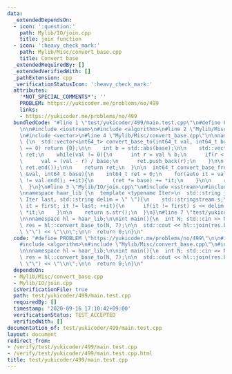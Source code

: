```yaml
---
data:
  _extendedDependsOn:
  - icon: ':question:'
    path: Mylib/IO/join.cpp
    title: join function
  - icon: ':heavy_check_mark:'
    path: Mylib/Misc/convert_base.cpp
    title: Convert base
  _extendedRequiredBy: []
  _extendedVerifiedWith: []
  _pathExtension: cpp
  _verificationStatusIcon: ':heavy_check_mark:'
  attributes:
    '*NOT_SPECIAL_COMMENTS*': ''
    PROBLEM: https://yukicoder.me/problems/no/499
    links:
    - https://yukicoder.me/problems/no/499
  bundledCode: "#line 1 \"test/yukicoder/499/main.test.cpp\"\n#define PROBLEM \"https://yukicoder.me/problems/no/499\"\
    \n\n#include <iostream>\n#include <algorithm>\n#line 2 \"Mylib/Misc/convert_base.cpp\"\
    \n#include <vector>\n#line 4 \"Mylib/Misc/convert_base.cpp\"\n\nnamespace haar_lib\
    \ {\n  std::vector<int64_t> convert_base_to(int64_t val, int64_t base){\n    if(val\
    \ == 0) return {0};\n\n    int b = std::abs(base);\n\n    std::vector<int64_t>\
    \ ret;\n    while(val != 0){\n      int r = val % b;\n      if(r < 0) r += b;\n\
    \      val = (val - r) / base;\n      ret.push_back(r);\n    }\n\n    std::reverse(ret.begin(),\
    \ ret.end());\n\n    return ret;\n  }\n\n  int64_t convert_base_from(const std::vector<int64_t>\
    \ &val, int64_t base){\n    int64_t ret = 0;\n    for(auto it = val.begin(); it\
    \ != val.end(); ++it){\n      (ret *= base) += *it;\n    }\n\n    return ret;\n\
    \  }\n}\n#line 3 \"Mylib/IO/join.cpp\"\n#include <sstream>\n#include <string>\n\
    \nnamespace haar_lib {\n  template <typename Iter>\n  std::string join(Iter first,\
    \ Iter last, std::string delim = \" \"){\n    std::stringstream s;\n\n    for(auto\
    \ it = first; it != last; ++it){\n      if(it != first) s << delim;\n      s <<\
    \ *it;\n    }\n\n    return s.str();\n  }\n}\n#line 7 \"test/yukicoder/499/main.test.cpp\"\
    \n\nnamespace hl = haar_lib;\n\nint main(){\n  int N; std::cin >> N;\n\n  auto\
    \ res = hl::convert_base_to(N, 7);\n\n  std::cout << hl::join(res.begin(), res.end(),\
    \ \"\") << \"\\n\";\n\n  return 0;\n}\n"
  code: "#define PROBLEM \"https://yukicoder.me/problems/no/499\"\n\n#include <iostream>\n\
    #include <algorithm>\n#include \"Mylib/Misc/convert_base.cpp\"\n#include \"Mylib/IO/join.cpp\"\
    \n\nnamespace hl = haar_lib;\n\nint main(){\n  int N; std::cin >> N;\n\n  auto\
    \ res = hl::convert_base_to(N, 7);\n\n  std::cout << hl::join(res.begin(), res.end(),\
    \ \"\") << \"\\n\";\n\n  return 0;\n}\n"
  dependsOn:
  - Mylib/Misc/convert_base.cpp
  - Mylib/IO/join.cpp
  isVerificationFile: true
  path: test/yukicoder/499/main.test.cpp
  requiredBy: []
  timestamp: '2020-09-16 17:10:42+09:00'
  verificationStatus: TEST_ACCEPTED
  verifiedWith: []
documentation_of: test/yukicoder/499/main.test.cpp
layout: document
redirect_from:
- /verify/test/yukicoder/499/main.test.cpp
- /verify/test/yukicoder/499/main.test.cpp.html
title: test/yukicoder/499/main.test.cpp
---
```

